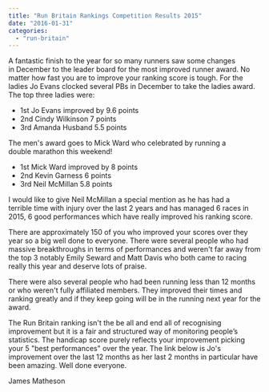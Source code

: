 ```yaml
---
title: "Run Britain Rankings Competition Results 2015"
date: "2016-01-31"
categories: 
  - "run-britain"
---
```


A fantastic finish to the year for so many runners saw some changes in December to the leader board for the most improved runner award. No matter how fast you are to improve your ranking score is tough. For the ladies Jo Evans clocked several PBs in December to take the ladies award. The top three ladies were:

- 1st Jo Evans improved by 9.6 points
- 2nd Cindy Wilkinson 7 points
- 3rd Amanda Husband 5.5 points

The men's award goes to Mick Ward who celebrated by running a double marathon this weekend!

- 1st Mick Ward improved by 8 points
- 2nd Kevin Garness 6 points
- 3rd Neil McMillan 5.8 points

I would like to give Neil McMillan a special mention as he has had a terrible time with injury over the last 2 years and has managed 6 races in 2015, 6 good performances which have really improved his ranking score.

There are approximately 150 of you who improved your scores over they year so a big well done to everyone. There were several people who had massive breakthroughs in terms of performances and weren't far away from the top 3 notably Emily Seward and Matt Davis who both came to racing really this year and deserve lots of praise.

There were also several people who had been running less than 12 months or who weren't fully affiliated members. They improved their times and ranking greatly and if they keep going will be in the running next year for the award.

The Run Britain ranking isn't the be all and end all of recognising improvement but it is a fair and structured way of monitoring people’s statistics. The handicap score purely reflects your improvement picking your 5 "best performances" over the year. The link below is Jo's improvement over the last 12 months as her last 2 months in particular have been amazing. Well done everyone.

James Matheson
